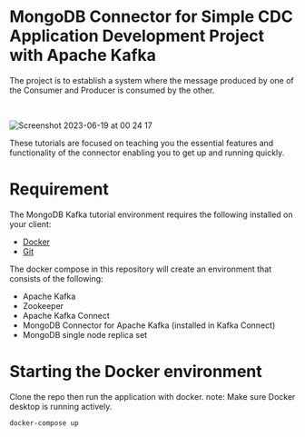 # MongoDB Connector for Simple CDC Application Development Project with Apache Kafka

The project is to establish a system where the message produced by one of the Consumer and Producer is consumed by the other.

<br>

![Screenshot 2023-06-19 at 00 24 17](https://github.com/kenanbylan/apache-kafka-cdc-app/assets/76161957/f1829e10-47c4-4937-b93f-cef57cf7d572)


These tutorials are focused on teaching you the essential features and functionality of the connector enabling you to get up and running quickly.

# Requirement

The MongoDB Kafka tutorial environment requires the following installed on your client:

- [Docker](https://docs.docker.com/get-docker/)
- [Git]()

The docker compose in this repository will create an environment that consists of the following:

- Apache Kafka
- Zookeeper
- Apache Kafka Connect
- MongoDB Connector for Apache Kafka (installed in Kafka Connect)
- MongoDB single node replica set

# Starting the Docker environment

Clone the repo then run the application with docker.
note: Make sure Docker desktop is running actively.

```
docker-compose up
```




